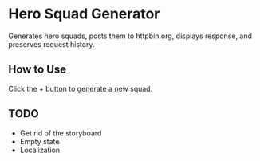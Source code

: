 # Hero Squad Generator

Generates hero squads, posts them to httpbin.org, displays response, and 
preserves request history.

## How to Use

Click the + button to generate a new squad.

## TODO

* Get rid of the storyboard
* Empty state
* Localization
